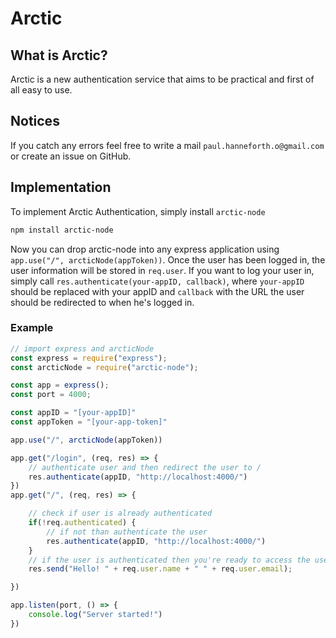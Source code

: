 # Arctic

## What is Arctic?
Arctic is a new authentication service that aims to be practical and first of all easy to use.

## Notices
If you catch any errors feel free to write a mail `paul.hanneforth.o@gmail.com` or create an issue on GitHub.

## Implementation
To implement Arctic Authentication, simply install `arctic-node`
```sh
npm install arctic-node
```
Now you can drop arctic-node into any express application using `app.use("/", arcticNode(appToken))`.
Once the user has been logged in, the user information will be stored in `req.user`. If you want to log your user in, simply call `res.authenticate(your-appID, callback)`, where `your-appID` should be replaced with your appID and `callback` with the URL the user should be redirected to when he's logged in.
### Example
```js
// import express and arcticNode
const express = require("express");
const arcticNode = require("arctic-node");

const app = express();
const port = 4000;

const appID = "[your-appID]"
const appToken = "[your-app-token]"

app.use("/", arcticNode(appToken))

app.get("/login", (req, res) => {
    // authenticate user and then redirect the user to /
    res.authenticate(appID, "http://localhost:4000/")
})
app.get("/", (req, res) => {

    // check if user is already authenticated
    if(!req.authenticated) {
        // if not than authenticate the user
        res.authenticate(appID, "http://localhost:4000/")
    }
    // if the user is authenticated then you're ready to access the user information
    res.send("Hello! " + req.user.name + " " + req.user.email);

})

app.listen(port, () => {
    console.log("Server started!")
})
```
